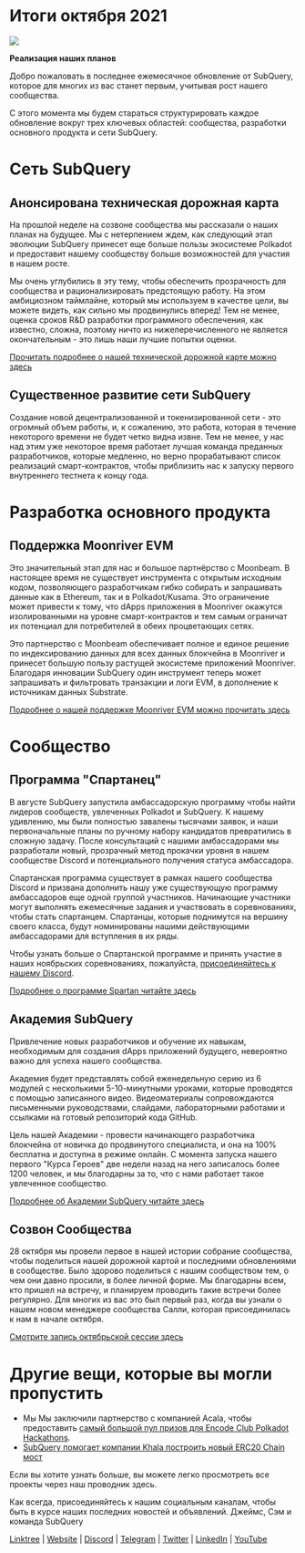 # Итоги октября 2021

![](https://miro.medium.com/max/1400/1*Yf3LOc6onAZ-XRQLPyxAmQ.png)

**Реализация наших планов**

Добро пожаловать в последнее ежемесячное обновление от SubQuery, которое для многих из вас станет первым, учитывая рост нашего сообщества.

С этого момента мы будем стараться структурировать каждое обновление вокруг трех ключевых областей: сообщества, разработки основного продукта и сети SubQuery.

# Сеть SubQuery

## Анонсирована техническая дорожная карта

На прошлой неделе на созвоне сообщества мы рассказали о наших планах на будущее. Мы с нетерпением ждем, как следующий этап эволюции SubQuery принесет еще больше пользы экосистеме Polkadot и предоставит нашему сообществу больше возможностей для участия в нашем росте.

Мы очень углубились в эту тему, чтобы обеспечить прозрачность для сообщества и рационализировать предстоящую работу. На этом амбициозном таймлайне, который мы используем в качестве цели, вы можете видеть, как сильно мы продвинулись вперед! Тем не менее, оценка сроков R&D разработки программного обеспечения, как известно, сложна, поэтому ничто из нижеперечисленного не является окончательным - это лишь наши лучшие попытки оценки.

[Прочитать подробнее о нашей технической дорожной карте можно здесь](https://subquery.medium.com/subquery-releases-technical-roadmap-2a3a383c49b)

## Существенное развитие сети SubQuery

Создание новой децентрализованной и токенизированной сети - это огромный объем работы, и, к сожалению, это работа, которая в течение некоторого времени не будет четко видна извне. Тем не менее, у нас над этим уже некоторое время работает лучшая команда преданных разработчиков, которые медленно, но верно прорабатывают список реализаций смарт-контрактов, чтобы приблизить нас к запуску первого внутреннего тестнета к концу года.

# Разработка основного продукта

## Поддержка Moonriver EVM

Это значительный этап для нас и большое партнёрство с Moonbeam. В настоящее время не существует инструмента с открытым исходным кодом, позволяющего разработчикам гибко собирать и запрашивать данные как в Ethereum, так и в Polkadot/Kusama. Это ограничение может привести к тому, что dApps приложения в Moonriver окажутся изолированными на уровне смарт-контрактов и тем самым ограничат их потенциал для потребителей в обеих процветающих сетях.

Это партнерство с Moonbeam обеспечивает полное и единое решение по индексированию данных для всех данных блокчейна в Moonriver и принесет большую пользу растущей экосистеме приложений Moonriver. Благодаря инновации SubQuery один инструмент теперь может запрашивать и фильтровать транзакции и логи EVM, в дополнение к источникам данных Substrate.

[Подробнее о нашей поддержке Moonriver EVM можно прочитать здесь](https://subquery.medium.com/subquery-adds-ethereum-virtual-machine-evm-functionality-in-integration-with-moonbeam-and-ddbcdf0fd8ff)

# Сообщество

## Программа "Спартанец"

В августе SubQuery запустила амбассадорскую программу чтобы найти лидеров сообществ, увлеченных Polkadot и SubQuery. К нашему удивлению, мы были полностью завалены тысячами заявок, и наши первоначальные планы по ручному набору кандидатов превратились в сложную задачу. После консультаций с нашими амбассадорами мы разработали новый, прозрачный метод прокачки уровня в нашем сообществе Discord и потенциального получения статуса амбассадора.

Спартанская программа существует в рамках нашего сообщества Discord и призвана дополнить нашу уже существующую программу амбассадоров еще одной группой участников. Начинающие участники могут выполнять ежемесячные задания и участвовать в соревнованиях, чтобы стать спартанцем. Спартанцы, которые поднимутся на вершину своего класса, будут номинированы нашими действующими амбассадорами для вступления в их ряды.

Чтобы узнать больше о Спартанской программе и принять участие в наших ноябрьских соревнованиях, пожалуйста,  [присоединяйтесь к нашему Discord](https://discord.com/invite/subquery).

[Подробнее о программе Spartan читайте здесь](https://subquery.medium.com/subquerys-new-spartan-programme-cf6c13653c6f)

## Академия SubQuery

Привлечение новых разработчиков и обучение их навыкам, необходимым для создания dApps приложений будущего, невероятно важно для успеха нашего сообщества.

Академия будет представлять собой еженедельную серию из 6 модулей с несколькими 5-10-минутными уроками, которые проводятся с помощью записанного видео. Видеоматериалы сопровождаются письменными руководствами, слайдами, лабораторными работами и ссылками на готовый репозиторий кода GitHub.

Цель нашей Академии - провести начинающего разработчика блокчейна от новичка до продвинутого специалиста, и она на 100% бесплатна и доступна в режиме онлайн. С момента запуска нашего первого "Курса Героев" две недели назад на него записалось более 1200 человек, и мы благодарны за то, что с нами работает такое увлеченное сообщество.

[Подробнее об Академии SubQuery читайте здесь](https://subquery.medium.com/subquery-launches-the-subquery-academy-9505dc66a01)

## Созвон Сообщества

28 октября мы провели первое в нашей истории собрание сообщества, чтобы поделиться нашей дорожной картой и последними обновлениями в сообществе. Было здорово поделиться с нашим сообществом тем, о чем они давно просили, в более личной форме. Мы благодарны всем, кто пришел на встречу, и планируем проводить такие встречи более регулярно. Для многих из вас это был первый раз, когда вы узнали о нашем новом менеджере сообщества Салли, которая присоединилась к нам в начале октября.

[Смотрите запись октябрьской сессии здесь](https://www.crowdcast.io/e/subquery-sessions-october)

# Другие вещи, которые вы могли пропустить

-   Мы Мы заключили партнерство с компанией Acala, чтобы предоставить [самый большой пул призов для Encode Club Polkadot Hackathons](https://medium.com/encode-club/polkadot-hack-challenges-7cfeba1a4c0e).
-   [SubQuery помогает компании Khala построить новый ERC20 Chain мост](https://subquery.medium.com/subquery-helps-khala-build-their-new-erc20-chain-bridge-c3aa0e1e6a89)

Если вы хотите узнать больше, вы можете легко просмотреть все проекты через наш проводник здесь.

Как всегда, присоединяйтесь к нашим социальным каналам, чтобы быть в курсе наших последних новостей и объявлений. Джеймс, Сэм и команда SubQuery

[Linktree](https://linktr.ee/subquerynetwork)  |  [Website](https://subquery.network/)  |  [Discord](https://discord.com/invite/78zg8aBSMG)  |  [Telegram](https://t.me/subquerynetwork)  |  [Twitter](https://twitter.com/subquerynetwork)  |  [LinkedIn](https://www.linkedin.com/company/subquery)  |  [YouTube](https://www.youtube.com/channel/UCi1a6NUUjegcLHDFLr7CqLw)
